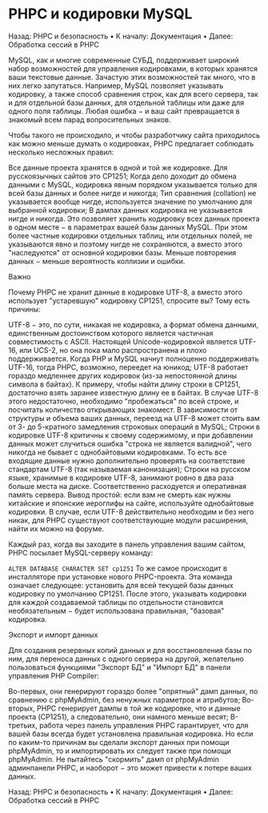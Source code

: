 # PHPC и кодировки MySQL

Назад: PHPC и безопасность • К началу: Документация • Далее: Обработка сессий в PHPC

MySQL, как и многие современные СУБД, поддерживает широкий набор возможностей для управления кодировками, в которых хранятся ваши текстовые данные. Зачастую этих возможностей так много, что в них легко запутаться. Например, MySQL позволяет указывать кодировку, а также способ сравнения строк, как для всего сервера, так и для отдельной базы данных, для отдельной таблицы или даже для одного поля таблицы. Любая ошибка − и ваш сайт превращается в знакомый всем парад вопросительных знаков.

Чтобы такого не происходило, и чтобы разработчику сайта приходилось как можно меньше думать о кодировках, PHPC предлагает соблюдать несколько несложных правил:

Все данные проекта хранятся в одной и той же кодировке. Для русскоязычных сайтов это CP1251;
Когда дело доходит до обмена данными с MySQL, кодировка явным порядком указывается только для всей базы данных и более нигде и никогда;
Тип сравнения (collation) не указывается вообще нигде, используется значение по умолчанию для выбранной кодировки;
В дампах данных кодировка не указывается нигде и никогда.
Это позволяет хранить кодировку всех данных проекта в одном месте − в параметрах вашей базы данных MySQL. При этом более частные кодировки отдельных таблиц, или отдельных полей, не указываются явно и поэтому нигде не сохраняются, а вместо этого "наследуются" от основной кодировки базы. Меньше повторения данных − меньше вероятность коллизии и ошибки.

Важно

Почему PHPC не хранит данные в кодировке UTF-8, а вместо этого использует "устаревшую" кодировку CP1251, спросите вы? Тому есть причины:

UTF-8 − это, по сути, никакая не кодировка, а формат обмена данными, единственным достоинством которого является частичная совместимость с ASCII. Настоящей Unicode-кодировкой является UTF-16, или UCS-2, но она пока мало распространена и плохо поддерживается. Когда PHP и MySQL начнут полноценно поддерживать UTF-16, тогда PHPC, возможно, переедет на юникод;
UTF-8 работает гораздо медленнее других кодировок (из-за непостоянной длины символа в байтах). К примеру, чтобы найти длину строки в CP1251, достаточно взять заранее известную длину ее в байтах. В случае UTF-8 этого недостаточно, необходимо "пробежаться" по всей строке, и посчитать количество открывающих знакомест. В зависимости от структуры и объема ваших данных, переезд на UTF-8 может стоить вам от 3- до 5-кратного замедления строковых операций в MySQL;
Строки в кодировке UTF-8 критичны к своему содержимому, и при добавлении данных может случиться ошибка "строка не является валидной", чего никогда не бывает с однобайтовыми кодировками. То есть все входящие данные нужно дополнительно проверять на соответствие стандартам UTF-8 (так называемая канонизация);
Строки на русском языке, хранимые в кодировке UTF-8, занимают ровно в два раза больше места на диске. Соответственно расходуется и оперативная память сервера.
Вывод простой: если вам не смерть как нужны китайские и японские иероглифы на сайте, используйте однобайтовые кодировки. В случае, если UTF-8 действительно необходим и без него никак, для PHPC существуют соответствующие модули расширения, найти их можно на форуме.

Каждый раз, когда вы заходите в панель управления вашим сайтом, PHPC посылает MySQL-серверу команду:

```ALTER DATABASE CHARACTER SET cp1251```
То же самое происходит в инсталляторе при установке нового PHPC-проекта. Эта команда означает следующее: установить для всей текущей базы данных кодировку по умолчанию CP1251. После этого, указывать кодировки для каждой создаваемой таблицы по отдельности становится необязательным − будет использована правильная, "базовая" кодировка.

Экспорт и импорт данных

Для создания резервных копий данных и для восстановления базы по ним, для переноса данных с одного сервера на другой, желательно пользоваться функциями "Экспорт БД" и "Импорт БД" в панели управления PHP Compiler:

Во-первых, они генерируют гораздо более "опрятный" дамп данных, по сравнению с phpMyAdmin, без ненужных параметров и атрибутов;
Во-вторых, PHPC генерирует дампы в той же кодировке, что и данные проекта (CP1251), а следовательно, они намного меньше весят;
В-третьих, работа через панель управления PHPC гарантирует, что для вашей базы всегда будет установлена правильная кодировка.
Но если по каким-то причинам вы сделали экспорт данных при помощи phpMyAdmin, то и импортировать их следует также при помощи phpMyAdmin. Не пытайтесь "скормить" дамп от phpMyAdmin админпанели PHPC, и наоборот − это может привести к потере ваших данных.

Назад: PHPC и безопасность • К началу: Документация • Далее: Обработка сессий в PHPC